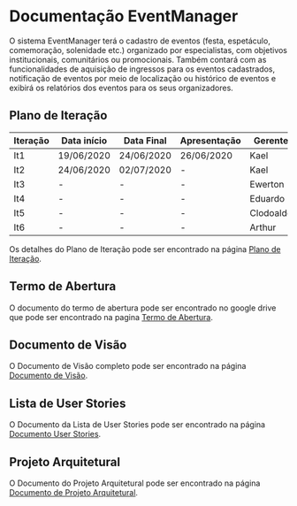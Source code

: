 # Documentação EventManager

O sistema EventManager terá o cadastro de eventos (festa, espetáculo, comemoração, solenidade etc.) organizado por especialistas, 
com objetivos institucionais, comunitários ou promocionais. Também contará com as funcionalidades de aquisição de ingressos para
os eventos cadastrados, notificação de eventos por meio de localização ou histórico de eventos
e exibirá os relatórios dos eventos para os seus organizadores.

## Plano de Iteração

Iteração | Data início | Data Final | Apresentação | Gerente
-------- | ----------- | ---------- | ------------ | -------
It1      | 19/06/2020  | 24/06/2020 | 26/06/2020   | Kael
It2      | 24/06/2020  | 02/07/2020 | -            | Kael
It3      | -           | -          | -            | Ewerton
It4      | -           | -          | -            | Eduardo
It5      | -           | -          | -            | Clodoaldo
It6      | -           | -          | -            | Arthur

Os detalhes do Plano de Iteração pode ser encontrado na página [Plano de Iteração](PlanoIteracao.md).

## Termo de Abertura 
O documento do termo de abertura pode ser encontrado no google drive que pode ser encontrado na pagina [Termo de Abertura](https://docs.google.com/document/d/1m3T2eIovP-VWMlkNr7gWR-0lO50QkCH_noEwD9v1VGM/edit).

## Documento de Visão

O Documento de Visão completo pode ser encontrado na página [Documento de Visão](DocVisao.md).

## Lista de User Stories

O Documento da Lista de User Stories pode ser encontrado na página [Documento User Stories](ModeloUS.md).

## Projeto Arquitetural

O Documento do Projeto Arquitetural pode ser encontrado na página [Documento de Projeto Arquitetural](DocArquitetura.md).
